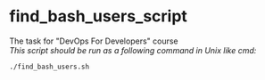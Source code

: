 # find_bash_users_script
The task for "DevOps For Developers" course  
*This script should be run as a following command in Unix like cmd:*
```sh
./find_bash_users.sh
```
